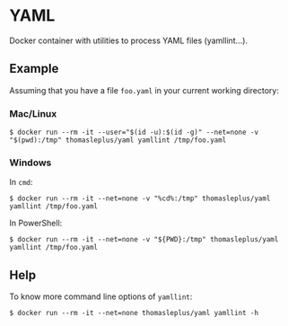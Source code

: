 # YAML

Docker container with utilities to process YAML files (yamllint...).

## Example

Assuming that you have a file `foo.yaml` in your current working directory:

### Mac/Linux

```
$ docker run --rm -it --user="$(id -u):$(id -g)" --net=none -v "$(pwd):/tmp" thomasleplus/yaml yamllint /tmp/foo.yaml
```

### Windows

In `cmd`:

```
$ docker run --rm -it --net=none -v "%cd%:/tmp" thomasleplus/yaml yamllint /tmp/foo.yaml
```

In PowerShell:

```
$ docker run --rm -it --net=none -v "${PWD}:/tmp" thomasleplus/yaml yamllint /tmp/foo.yaml
```

## Help

To know more command line options of `yamllint`:

```
$ docker run --rm -it --net=none thomasleplus/yaml yamllint -h
```
